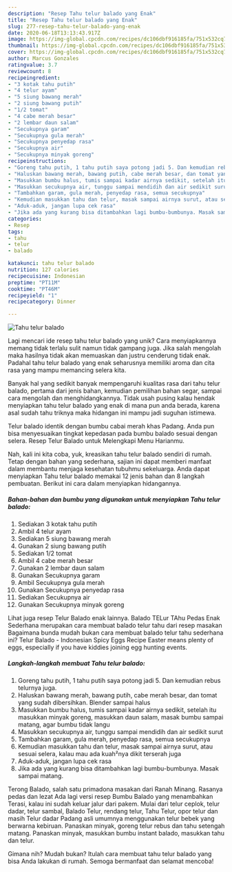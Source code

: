 ```yaml
---
description: "Resep Tahu telur balado yang Enak"
title: "Resep Tahu telur balado yang Enak"
slug: 277-resep-tahu-telur-balado-yang-enak
date: 2020-06-18T13:13:43.917Z
image: https://img-global.cpcdn.com/recipes/dc106dbf916185fa/751x532cq70/tahu-telur-balado-foto-resep-utama.jpg
thumbnail: https://img-global.cpcdn.com/recipes/dc106dbf916185fa/751x532cq70/tahu-telur-balado-foto-resep-utama.jpg
cover: https://img-global.cpcdn.com/recipes/dc106dbf916185fa/751x532cq70/tahu-telur-balado-foto-resep-utama.jpg
author: Marcus Gonzales
ratingvalue: 3.7
reviewcount: 8
recipeingredient:
- "3 kotak tahu putih"
- "4 telur ayam"
- "5 siung bawang merah"
- "2 siung bawang putih"
- "1/2 tomat"
- "4 cabe merah besar"
- "2 lembar daun salam"
- "Secukupnya garam"
- "Secukupnya gula merah"
- "Secukupnya penyedap rasa"
- "Secukupnya air"
- "Secukupnya minyak goreng"
recipeinstructions:
- "Goreng tahu putih, 1 tahu putih saya potong jadi 5. Dan kemudian rebus telurnya juga."
- "Haluskan bawang merah, bawang putih, cabe merah besar, dan tomat yang sudah dibersihkan. Blender sampai halus"
- "Masukkan bumbu halus, tumis sampai kadar airnya sedikit, setelah itu masukkan minyak goreng, masukkan daun salam, masak bumbu sampai matang, agar bumbu tidak langu"
- "Masukkan secukupnya air, tunggu sampai mendidih dan air sedikit surut"
- "Tambahkan garam, gula merah, penyedap rasa, semua secukupnya"
- "Kemudian masukkan tahu dan telur, masak sampai airnya surut, atau sesuai selera, kalau mau ada kuah²nya dikit terserah juga"
- "Aduk-aduk, jangan lupa cek rasa"
- "Jika ada yang kurang bisa ditambahkan lagi bumbu-bumbunya. Masak sampai matang."
categories:
- Resep
tags:
- tahu
- telur
- balado

katakunci: tahu telur balado 
nutrition: 127 calories
recipecuisine: Indonesian
preptime: "PT11M"
cooktime: "PT46M"
recipeyield: "1"
recipecategory: Dinner

---
```



![Tahu telur balado](https://img-global.cpcdn.com/recipes/dc106dbf916185fa/751x532cq70/tahu-telur-balado-foto-resep-utama.jpg)

Lagi mencari ide resep tahu telur balado yang unik? Cara menyiapkannya memang tidak terlalu sulit namun tidak gampang juga. Jika salah mengolah maka hasilnya tidak akan memuaskan dan justru cenderung tidak enak. Padahal tahu telur balado yang enak seharusnya memiliki aroma dan cita rasa yang mampu memancing selera kita.

Banyak hal yang sedikit banyak mempengaruhi kualitas rasa dari tahu telur balado, pertama dari jenis bahan, kemudian pemilihan bahan segar, sampai cara mengolah dan menghidangkannya. Tidak usah pusing kalau hendak menyiapkan tahu telur balado yang enak di mana pun anda berada, karena asal sudah tahu triknya maka hidangan ini mampu jadi suguhan istimewa.

Telur balado identik dengan bumbu cabai merah khas Padang. Anda pun bisa menyesuaikan tingkat kepedasan pada bumbu balado sesuai dengan selera. Resep Telur Balado untuk Melengkapi Menu Harianmu.


Nah, kali ini kita coba, yuk, kreasikan tahu telur balado sendiri di rumah. Tetap dengan bahan yang sederhana, sajian ini dapat memberi manfaat dalam membantu menjaga kesehatan tubuhmu sekeluarga. Anda dapat menyiapkan Tahu telur balado memakai 12 jenis bahan dan 8 langkah pembuatan. Berikut ini cara dalam menyiapkan hidangannya.

<!--inarticleads1-->

##### Bahan-bahan dan bumbu yang digunakan untuk menyiapkan Tahu telur balado:

1. Sediakan 3 kotak tahu putih
1. Ambil 4 telur ayam
1. Sediakan 5 siung bawang merah
1. Gunakan 2 siung bawang putih
1. Sediakan 1/2 tomat
1. Ambil 4 cabe merah besar
1. Gunakan 2 lembar daun salam
1. Gunakan Secukupnya garam
1. Ambil Secukupnya gula merah
1. Gunakan Secukupnya penyedap rasa
1. Sediakan Secukupnya air
1. Gunakan Secukupnya minyak goreng


Lihat juga resep Telur Balado enak lainnya. Balado TELur TAhu Pedas Enak Sederhana merupakan cara membuat balado telur tahu dari resep masakan Bagaimana bunda mudah bukan cara membuat balado telur tahu sederhana ini? Telur Balado - Indonesian Spicy Eggs Recipe Easter means plenty of eggs, especially if you have kiddies joining egg hunting events. 

<!--inarticleads2-->

##### Langkah-langkah membuat Tahu telur balado:

1. Goreng tahu putih, 1 tahu putih saya potong jadi 5. Dan kemudian rebus telurnya juga.
1. Haluskan bawang merah, bawang putih, cabe merah besar, dan tomat yang sudah dibersihkan. Blender sampai halus
1. Masukkan bumbu halus, tumis sampai kadar airnya sedikit, setelah itu masukkan minyak goreng, masukkan daun salam, masak bumbu sampai matang, agar bumbu tidak langu
1. Masukkan secukupnya air, tunggu sampai mendidih dan air sedikit surut
1. Tambahkan garam, gula merah, penyedap rasa, semua secukupnya
1. Kemudian masukkan tahu dan telur, masak sampai airnya surut, atau sesuai selera, kalau mau ada kuah²nya dikit terserah juga
1. Aduk-aduk, jangan lupa cek rasa
1. Jika ada yang kurang bisa ditambahkan lagi bumbu-bumbunya. Masak sampai matang.


Terong Balado, salah satu primadona masakan dari Ranah Minang. Rasanya pedas dan lezat Ada lagi versi resep Bumbu Balado yang menambahkan Terasi, kalau ini sudah keluar jalur dari pakem. Mulai dari telur ceplok, telur dadar, telur sambal, Balado Telur, rendang telur, Tahu Telur, opor telur dan masih Telur dadar Padang asli umumnya menggunakan telur bebek yang berwarna kebiruan. Panaskan minyak, goreng telur rebus dan tahu setengah matang. Panaskan minyak, masukkan bumbu instant balado, masukkan tahu dan telur. 

Gimana nih? Mudah bukan? Itulah cara membuat tahu telur balado yang bisa Anda lakukan di rumah. Semoga bermanfaat dan selamat mencoba!
